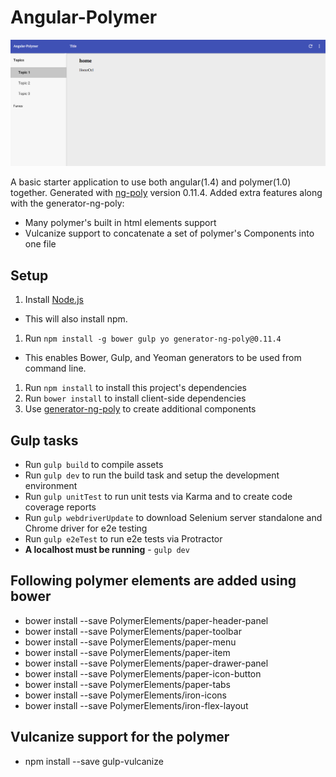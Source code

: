 # Angular-Polymer

![Alt text](/Angular-Polymer.png?raw=true "Angular-Polymer")

A basic starter application to use both angular(1.4) and polymer(1.0) together.
Generated with [ng-poly](https://github.com/dustinspecker/generator-ng-poly/tree/v0.11.4) version 0.11.4.
Added extra features along with the generator-ng-poly:
- Many polymer's built in html elements support
- Vulcanize support to concatenate a set of polymer's Components into one file 

## Setup
1. Install [Node.js](http://nodejs.org/)
 - This will also install npm.
1. Run `npm install -g bower gulp yo generator-ng-poly@0.11.4`
 - This enables Bower, Gulp, and Yeoman generators to be used from command line.
1. Run `npm install` to install this project's dependencies
1. Run `bower install` to install client-side dependencies
1. Use [generator-ng-poly](https://github.com/dustinspecker/generator-ng-poly) to create additional components

## Gulp tasks
- Run `gulp build` to compile assets
- Run `gulp dev` to run the build task and setup the development environment
- Run `gulp unitTest` to run unit tests via Karma and to create code coverage reports
- Run `gulp webdriverUpdate` to download Selenium server standalone and Chrome driver for e2e testing
- Run `gulp e2eTest` to run e2e tests via Protractor
 - **A localhost must be running** - `gulp dev`
 
## Following polymer elements are added using bower
- bower install --save PolymerElements/paper-header-panel
- bower install --save PolymerElements/paper-toolbar
- bower install --save PolymerElements/paper-menu
- bower install --save PolymerElements/paper-item
- bower install --save PolymerElements/paper-drawer-panel
- bower install --save PolymerElements/paper-icon-button
- bower install --save PolymerElements/paper-tabs
- bower install --save PolymerElements/iron-icons
- bower install --save PolymerElements/iron-flex-layout
 
## Vulcanize support for the polymer
- npm install --save gulp-vulcanize